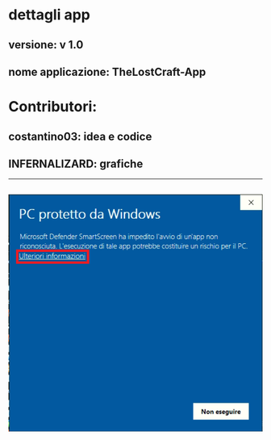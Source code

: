 # dettagli app
## versione: v 1.0
## nome applicazione: TheLostCraft-App
# Contributori:
## costantino03: idea e codice
## INFERNALIZARD: grafiche
----------------------------------------------------------------
![parte1](img/parte1.png)
----------------------------------------------------------------